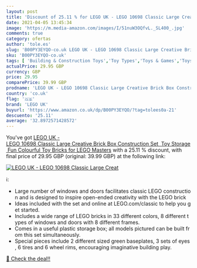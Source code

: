 ```yaml
---
layout: post
title: 'Discount of 25.11 % for LEGO UK - LEGO 10698 Classic Large Creat'
date: 2021-04-05 13:45:34
image: 'https://m.media-amazon.com/images/I/51nuW3OQfvL._SL400_.jpg'
comments: true
category: ofertas
author: 'tole.es'
slug: 'B00PY3EYQO-co.uk LEGO UK - LEGO 10698 Classic Large Creative Brick Box...'
sku: 'B00PY3EYQO-co.uk'
tags: [ 'Building & Construction Toys','Toy Types','Toys & Games','Toys Store','lego','lego uk', ]
actualPrice: 29.95 GBP
currency: GBP
price: 29.95
comparePrice: 39.99 GBP
prodname: 'LEGO UK - LEGO 10698 Classic Large Creative Brick Box Construction Set  Toy Storage  Fun Colourful Toy Bricks for LEGO Masters'
country: 'co.uk'
flag: '🇬🇧'
brand: 'LEGO UK'
buyurl: 'https://www.amazon.co.uk/dp/B00PY3EYQO/?tag=tolees0a-21'
descuento: '25.11'
average: '32.8972571428572'
---
```


You've got [LEGO UK - LEGO 10698 Classic Large Creative Brick Box Construction Set  Toy Storage  Fun Colourful Toy Bricks for LEGO Masters](https://www.amazon.co.uk/dp/B00PY3EYQO/?tag=tolees0a-21) with a  25.11 % discount, with final price of 29.95 GBP (original: 39.99 GBP) at the following link:

[![LEGO UK - LEGO 10698 Classic Large Creat](https://m.media-amazon.com/images/I/51nuW3OQfvL._SL400_.jpg)](https://www.amazon.co.uk/dp/B00PY3EYQO/?tag=tolees0a-21)

ℹ️:

- Large number of windows and doors facilitates classic LEGO construction and is designed to inspire open-ended creativity with the LEGO brick
- Ideas included with the set and online at LEGO.com/classic to help you get started.
- Includes a wide range of LEGO bricks in 33 different colors, 8 different types of windows and doors with 8 different frames.
- Comes in a useful plastic storage box; all models pictured can be built from this set simultaneously.
- Special pieces include 2 different sized green baseplates, 3 sets of eyes, 6 tires and 6 wheel rims, encouraging imaginative building play.

[🛒 Check the deal!!](https://www.amazon.co.uk/dp/B00PY3EYQO/?tag=tolees0a-21)
